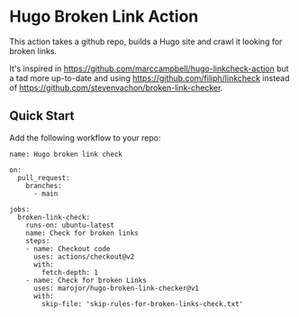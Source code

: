 # Hugo Broken Link Action

This action takes a github repo, builds a Hugo site and crawl it looking for broken links.

It's inspired in https://github.com/marccampbell/hugo-linkcheck-action but a tad more up-to-date and using https://github.com/filiph/linkcheck instead of https://github.com/stevenvachon/broken-link-checker.

## Quick Start

Add the following workflow to your repo:

```
name: Hugo broken link check

on:
  pull_request:
    branches:
      - main

jobs:
  broken-link-check:
    runs-on: ubuntu-latest
    name: Check for broken links
    steps:
    - name: Checkout code
      uses: actions/checkout@v2
      with:
        fetch-depth: 1
    - name: Check for broken Links
      uses: marojor/hugo-broken-link-checker@v1
      with:
        skip-file: 'skip-rules-for-broken-links-check.txt'
```
